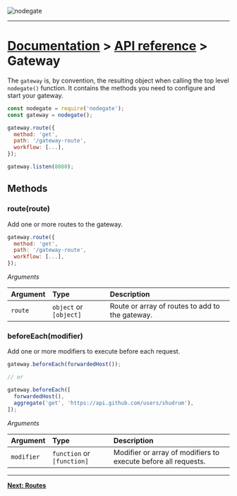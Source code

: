 ![nodegate](../images/logo-documentation.png)

---

# [Documentation](README.md) > [API reference](api-reference.md) > Gateway

The `gateway` is, by convention, the resulting object when calling the top level `nodegate()`
function. It contains the methods you need to configure and start your gateway.

```js
const nodegate = require('nodegate');
const gateway = nodegate();

gateway.route({
  method: 'get',
  path: '/gateway-route',
  workflow: [...],
});

gateway.listen(8080);
```

## Methods

### route(route)

Add one or more routes to the gateway.

```js
gateway.route({
  method: 'get',
  path: '/gateway-route',
  workflow: [...],
});
```

_Arguments_

| Argument | Type                   | Description                                     |
| :------- | :--------------------- | :---------------------------------------------- |
| `route`  | `object` or `[object]` | Route or array of routes to add to the gateway. |

### beforeEach(modifier)

Add one or more modifiers to execute before each request.

```js
gateway.beforeEach(forwardedHost());

// or

gateway.beforeEach([
  forwardedHost(),
  aggregate('get', 'https://api.github.com/users/shudrum'),
]);
```

_Arguments_

| Argument   | Type                       | Description                                                    |
| :--------- | :------------------------- | :------------------------------------------------------------- |
| `modifier` | `function` or `[function]` | Modifier or array of modifiers to execute before all requests. |

---

**[Next: Routes](api-reference-routes.md)**
